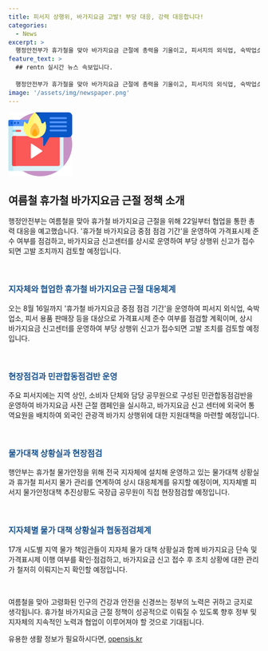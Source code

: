 ```yaml
---
title: 피서지 상행위, 바가지요금 고발! 부당 대응, 강력 대응합니다!
categories:
  - News
excerpt: >
  행정안전부가 휴가철을 맞아 바가지요금 근절에 총력을 기울이고, 피서지의 외식업, 숙박업소, 피서용품 판매장 등을 중심으로 가격표시제 준수 여부를 점검하며 소비자 보호에 힘쓸 예정이다. 또한 바가지요금 신고센터를 운영하여 부당 상행위에 대해 강력히 대응할 방침이며, 지자체와 민간과의 협력을 통해 피서지 내 물가 관리에 총력을 다할 예정이다. 행안부는 하반기 지방물가 안정화에도 최선을 다할 것으로 전했다.
feature_text: >
  ## rentn 실시간 뉴스 속보입니다.

  행정안전부가 휴가철을 맞아 바가지요금 근절에 총력을 기울이고, 피서지의 외식업, 숙박업소, 피서용품 판매장 등을 중심으로 가격표시제 준수 여부를 점검하며 소비자 보호에 힘쓸 예정이다. 또한 바가지요금 신고센터를 운영하여 부당 상행위에 대해 강력히 대응할 방침이며, 지자체와 민간과의 협력을 통해 피서지 내 물가 관리에 총력을 다할 예정이다. 행안부는 하반기 지방물가 안정화에도 최선을 다할 것으로 전했다.
image: '/assets/img/newspaper.png'
---
```


<p><img src="/assets/img/news.png" alt="rentncar 속보" /></p>

<h2 data-ke-size="size26">여름철 휴가철 바가지요금 근절 정책 소개</h2>

<p>행정안전부는 여름철을 맞아 휴가철 바가지요금 근절을 위해 22일부터 협업을 통한 총력 대응을 예고했습니다. '휴가철 바가지요금 중점 점검 기간'을 운영하여 가격표시제 준수 여부를 점검하고, 바가지요금 신고센터를 상시로 운영하여 부당 상행위 신고가 접수되면 고발 조치까지 검토할 예정입니다.</p>

<p data-ke-size="size16">&nbsp;</p>

<h3><b><span style="color: #1a5490;">지자체와 협업한 휴가철 바가지요금 근절 대응체계</span></b></h3>

<p>오는 8월 16일까지 '휴가철 바가지요금 중점 점검 기간'을 운영하여 피서지 외식업, 숙박업소, 피서 용품 판매장 등을 대상으로 가격표시제 준수 여부를 점검할 계획이며, 상시 바가지요금 신고센터를 운영하여 부당 상행위 신고가 접수되면 고발 조치를 검토할 예정입니다.</p>

<p data-ke-size="size16">&nbsp;</p>

<h3><b><span style="color: #1a5490;">현장점검과 민관합동점검반 운영</span></b></h3>

<p>주요 피서지에는 지역 상인, 소비자 단체와 담당 공무원으로 구성된 민관합동점검반을 운영하여 바가지요금 사전 근절 캠페인을 실시하고, 바가지요금 신고 센터에 외국어 통역요원을 배치하여 외국인 관광객 바가지 상행위에 대한 지원대책을 마련할 예정입니다.</p>

<p data-ke-size="size16">&nbsp;</p>

<h3><b><span style="color: #1a5490;">물가대책 상황실과 현장점검</span></b></h3>

<p>행안부는 휴가철 물가안정을 위해 전국 지자체에 설치해 운영하고 있는 물가대책 상황실과 휴가철 피서지 물가 관리를 연계하여 상시 대응체계를 유지할 예정이며, 지자체별 피서지 물가안정대책 추진상황도 국장급 공무원이 직접 현장점검할 예정입니다.</p>

<p data-ke-size="size16">&nbsp;</p>

<h3><b><span style="color: #1a5490;">지자체별 물가 대책 상황실과 협동점검체계</span></b></h3>

<p>17개 시도별 지역 물가 책임관들이 지자체 물가 대책 상황실과 함께 바가지요금 단속 및 가격표시제 이행 여부를 확인·점검하고, 바가지요금 신고 접수 후 조치 상황에 대한 관리가 철저히 이뤄지는지 확인할 예정입니다.</p>

<p data-ke-size="size16">&nbsp;</p>

<p>여름철을 맞아 고령화된 인구의 건강과 안전을 신경쓰는 정부의 노력은 귀하고 긍지로 생각됩니다. 휴가철 바가지요금 근절 정책이 성공적으로 이뤄질 수 있도록 향후 정부 및 지자체의 지속적인 노력과 협업이 이루어져야 할 것으로 기대됩니다.</p>
유용한 생활 정보가 필요하시다면, <a href="https://opensis.kr" rel="dofollow">opensis.kr</a>


